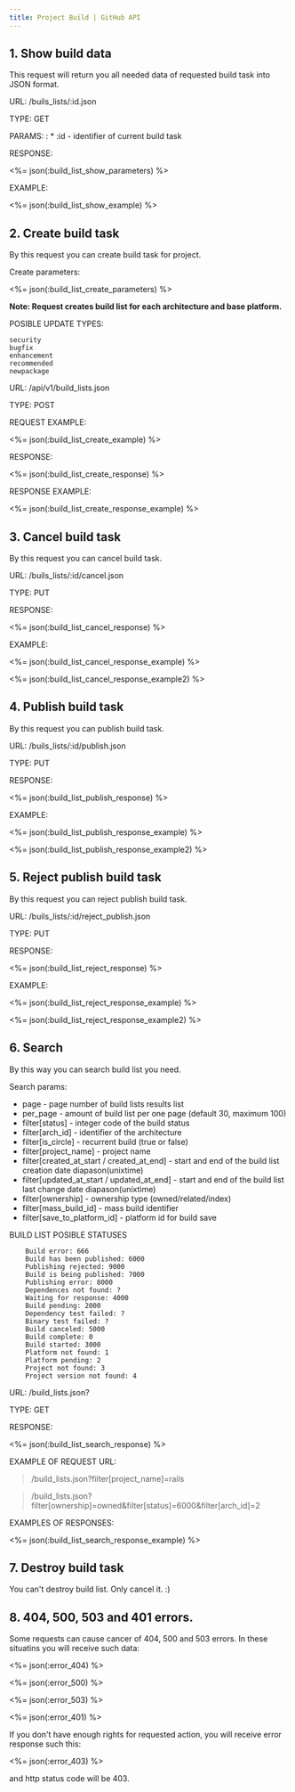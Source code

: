 ```yaml
---
title: Project Build | GitHub API
---
```


## 1. Show build data

This request will return you all needed data of requested build task into JSON format.

URL: /buils_lists/:id.json

TYPE: GET

PARAMS:
: * :id - identifier of current build task

RESPONSE:

<%= json(:build_list_show_parameters) %>

EXAMPLE:

<%= json(:build_list_show_example) %>

## 2. Create build task

By this request you can create build task for project.

Create parameters:

<%= json(:build_list_create_parameters) %>

**Note: Request creates build list for each architecture and base platform.**

POSIBLE UPDATE TYPES:

    security
    bugfix 
    enhancement 
    recommended 
    newpackage

URL: /api/v1/build_lists.json

TYPE: POST

REQUEST EXAMPLE:

<%= json(:build_list_create_example) %>

RESPONSE:

<%= json(:build_list_create_response) %>

RESPONSE EXAMPLE:

<%= json(:build_list_create_response_example) %>

## 3. Cancel build task

By this request you can cancel build task.

URL: /buils_lists/:id/cancel.json

TYPE: PUT

RESPONSE:

<%= json(:build_list_cancel_response) %>

EXAMPLE:

<%= json(:build_list_cancel_response_example) %>


<%= json(:build_list_cancel_response_example2) %>

## 4. Publish build task

By this request you can publish build task.

URL: /buils_lists/:id/publish.json

TYPE: PUT

RESPONSE:

<%= json(:build_list_publish_response) %>

EXAMPLE:

<%= json(:build_list_publish_response_example) %>


<%= json(:build_list_publish_response_example2) %>

## 5. Reject publish build task

By this request you can reject publish build task.

URL: /buils_lists/:id/reject_publish.json

TYPE: PUT

RESPONSE:

<%= json(:build_list_reject_response) %>

EXAMPLE:

<%= json(:build_list_reject_response_example) %>


<%= json(:build_list_reject_response_example2) %>

## 6. Search

By this way you can search build list you need.

Search params:

* page - page number of build lists results list
* per_page - amount of build list per one page (default 30, maximum 100)
* filter[status] - integer code of the build status
* filter[arch_id] - identifier of the architecture
* filter[is_circle] - recurrent build (true or false)
* filter[project_name] - project name
* filter[created_at_start / created_at_end] - start and end of the build list creation date diapason(unixtime)
* filter[updated_at_start / updated_at_end] - start and end of the build list last change date diapason(unixtime)
* filter[ownership] - ownership type (owned/related/index)
* filter[mass_build_id] - mass build identifier
* filter[save_to_platform_id] - platform id for build save


BUILD LIST POSIBLE STATUSES

        Build error: 666
        Build has been published: 6000
        Publishing rejected: 9000
        Build is being published: 7000
        Publishing error: 8000
        Dependences not found: ?
        Waiting for response: 4000
        Build pending: 2000
        Dependency test failed: ?
        Binary test failed: ?
        Build canceled: 5000
        Build complete: 0
        Build started: 3000
        Platform not found: 1
        Platform pending: 2
        Project not found: 3
        Project version not found: 4

URL: /build_lists.json?<search params>

TYPE: GET

RESPONSE:

<%= json(:build_list_search_response) %>

EXAMPLE OF REQUEST URL:

> /build_lists.json?filter[project_name]=rails

> /build_lists.json?filter[ownership]=owned&filter[status]=6000&filter[arch_id]=2

EXAMPLES OF RESPONSES:

<%= json(:build_list_search_response_example) %>

## 7. Destroy build task

You can't destroy build list. Only cancel it. :)

## 8. 404, 500, 503 and 401 errors.

Some requests can cause cancer of 404, 500 and 503 errors. In these situatins you will receive such data:

<%= json(:error_404) %>

<%= json(:error_500) %>

<%= json(:error_503) %>

<%= json(:error_401) %>

If you don't have enough rights for requested action, you will receive
error response such this:

<%= json(:error_403) %>

and http status code will be 403.
